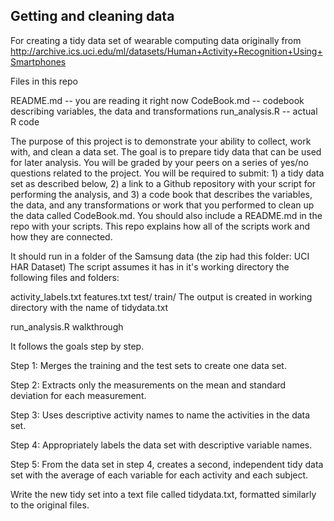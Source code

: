## Getting and cleaning data
For creating a tidy data set of wearable computing data originally from http://archive.ics.uci.edu/ml/datasets/Human+Activity+Recognition+Using+Smartphones

Files in this repo

README.md -- you are reading it right now
CodeBook.md -- codebook describing variables, the data and transformations
run_analysis.R -- actual R code


The purpose of this project is to demonstrate your ability to collect, work with, and clean a data set. The goal is to prepare tidy data that can be used for later analysis. You will be graded by your peers on a series of yes/no questions related to the project. You will be required to submit: 1) a tidy data set as described below, 2) a link to a Github repository with your script for performing the analysis, and 3) a code book that describes the variables, the data, and any transformations or work that you performed to clean up the data called CodeBook.md. You should also include a README.md in the repo with your scripts. This repo explains how all of the scripts work and how they are connected.

It should run in a folder of the Samsung data (the zip had this folder: UCI HAR Dataset) The script assumes it has in it's working directory the following files and folders:

activity_labels.txt
features.txt
test/
train/
The output is created in working directory with the name of tidydata.txt

run_analysis.R walkthrough

It follows the goals step by step.

Step 1:
Merges the training and the test sets to create one data set.

Step 2:
Extracts only the measurements on the mean and standard deviation for each measurement. 

Step 3:
Uses descriptive activity names to name the activities in the data set.

Step 4:
Appropriately labels the data set with descriptive variable names. 

Step 5:
From the data set in step 4, creates a second, independent tidy data set with the average of each variable for each activity and each subject.


Write the new tidy set into a text file called tidydata.txt, formatted similarly to the original files.
